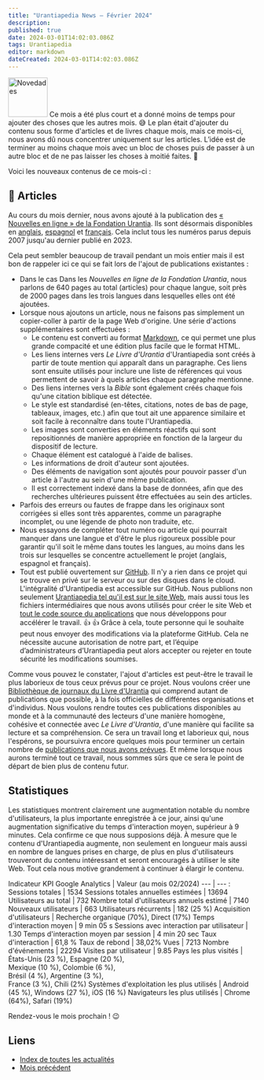 ```yaml
---
title: "Urantiapedia News — Février 2024"
description: 
published: true
date: 2024-03-01T14:02:03.086Z
tags: Urantiapedia
editor: markdown
dateCreated: 2024-03-01T14:02:03.086Z
---
```


<img src="/_assets/svg/icon-news.svg" alt="Novedades" style="width: 80px;"> Ce mois a été plus court et a donné moins de temps pour ajouter des choses que les autres mois. :sweat_smile: Le plan était d'ajouter du contenu sous forme d'articles et de livres chaque mois, mais ce mois-ci, nous avons dû nous concentrer uniquement sur les articles. L’idée est de terminer au moins chaque mois avec un bloc de choses puis de passer à un autre bloc et de ne pas laisser les choses à moitié faites. :construction: 

Voici les nouveaux contenus de ce mois-ci : 

## :page_with_curl: Articles 

Au cours du mois dernier, nous avons ajouté à la publication des [« Nouvelles en ligne » de la Fondation Urantia](https://www.urantia.org/news/2023-12). Ils sont désormais disponibles en [anglais](/en/index/articles_uf_news_online), [espagnol](/es/index/articles_uf_news_online) et [français](/fr/index/articles_uf_news_online). Cela inclut tous les numéros parus depuis 2007 jusqu'au dernier publié en 2023. 

Cela peut sembler beaucoup de travail pendant un mois entier mais il est bon de rappeler ici ce qui se fait lors de l'ajout de publications existantes : 
- Dans le cas Dans les _Nouvelles en ligne de la Fondation Urantia_, nous parlons de 640 pages au total (articles) pour chaque langue, soit près de 2000 pages dans les trois langues dans lesquelles elles ont été ajoutées. 
- Lorsque nous ajoutons un article, nous ne faisons pas simplement un copier-coller à partir de la page Web d'origine. Une série d'actions supplémentaires sont effectuées : 
  - Le contenu est converti au format [Markdown](/fr/help/markdown), ce qui permet une plus grande compacité et une édition plus facile que le format HTML. 
  - Les liens internes vers _Le Livre d'Urantia_ d'Urantiapedia sont créés à partir de toute mention qui apparaît dans un paragraphe. Ces liens sont ensuite utilisés pour inclure une liste de références qui vous permettent de savoir à quels articles chaque paragraphe mentionne. 
  - Des liens internes vers la _Bible_ sont également créés chaque fois qu'une citation biblique est détectée. 
  - Le style est standardisé (en-têtes, citations, notes de bas de page, tableaux, images, etc.) afin que tout ait une apparence similaire et soit facile à reconnaître dans toute l'Urantiapedia. 
  - Les images sont converties en éléments réactifs qui sont repositionnés de manière appropriée en fonction de la largeur du dispositif de lecture. 
  - Chaque élément est catalogué à l'aide de balises. 
  - Les informations de droit d'auteur sont ajoutées. 
  - Des éléments de navigation sont ajoutés pour pouvoir passer d'un article à l'autre au sein d'une même publication.
  - Il est correctement indexé dans la base de données, afin que des recherches ultérieures puissent être effectuées au sein des articles. 
- Parfois des erreurs ou fautes de frappe dans les originaux sont corrigées si elles sont très apparentes, comme un paragraphe incomplet, ou une légende de photo non traduite, etc. 
- Nous essayons de compléter tout numéro ou article qui pourrait manquer dans une langue et d'être le plus rigoureux possible pour garantir qu'il soit le même dans toutes les langues, au moins dans les trois sur lesquelles se concentre actuellement le projet (anglais, espagnol et français).
- Tout est publié ouvertement sur [GitHub](https://github.com/JanHerca/urantiapedia-backup). Il n'y a rien dans ce projet qui se trouve en privé sur le serveur ou sur des disques dans le cloud. L'intégralité d'Urantipedia est accessible sur GitHub. Nous publions non seulement [Urantiapedia tel qu'il est sur le site Web](https://github.com/JanHerca/urantiapedia-backup), mais aussi tous les fichiers intermédiaires que nous avons utilisés pour créer le site Web et [tout le code source du applications](https://github.com/JanHerca/urantiapedia) que nous développons pour accélérer le travail. :+1: :+1: Grâce à cela, toute personne qui le souhaite peut nous envoyer des modifications via la plateforme GitHub. Cela ne nécessite aucune autorisation de notre part, et l’équipe d’administrateurs d’Urantiapedia peut alors accepter ou rejeter en toute sécurité les modifications soumises. 

Comme vous pouvez le constater, l'ajout d'articles est peut-être le travail le plus laborieux de tous ceux prévus pour ce projet. Nous voulons créer une [Bibliothèque de journaux du Livre d'Urantia](/fr/index/articles) qui comprend autant de publications que possible, à la fois officielles de différentes organisations et d'individus. Nous voulons rendre toutes ces publications disponibles au monde et à la communauté des lecteurs d'une manière homogène, cohésive et connectée avec _Le Livre d'Urantia_, d'une manière qui facilite sa lecture et sa compréhension. Ce sera un travail long et laborieux qui, nous l'espérons, se poursuivra encore quelques mois pour terminer un certain nombre de [publications que nous avons prévues](/fr/help/status#progression-d%C3%A9taill%C3%A9e-des-articles). Et même lorsque nous aurons terminé tout ce travail, nous sommes sûrs que ce sera le point de départ de bien plus de contenu futur. 

## Statistiques 

Les statistiques montrent clairement une augmentation notable du nombre d'utilisateurs, la plus importante enregistrée à ce jour, ainsi qu'une augmentation significative du temps d'interaction moyen, supérieur à 9 minutes. Cela confirme ce que nous supposions déjà. À mesure que le contenu d'Urantiapedia augmente, non seulement en longueur mais aussi en nombre de langues prises en charge, de plus en plus d'utilisateurs trouveront du contenu intéressant et seront encouragés à utiliser le site Web. Tout cela nous motive grandement à continuer à élargir le contenu. 

Indicateur KPI Google Analytics | Valeur (au mois 02/2024)
--- | --- : 
Sessions totales | 1534
Sessions totales annuelles estimées | 13694 
Utilisateurs au total | 732 
Nombre total d'utilisateurs annuels estimé | 7140 
Nouveaux utilisateurs | 663 
Utilisateurs récurrents | 182 (25 %) 
Acquisition d'utilisateurs | Recherche organique (70%), Direct (17%) 
Temps d'interaction moyen | 9 min 05 s 
Sessions avec interaction par utilisateur | 1.30 
Temps d'interaction moyen par session | 4 min 20 sec 
Taux d'interaction | 61,8 % 
Taux de rebond | 38,02% 
Vues | 7213 
Nombre d'événements | 22294 
Visites par utilisateur | 9.85 
Pays les plus visités | États-Unis (23 %), Espagne (20 %), <br>Mexique (10 %), Colombie (6 %), <br>Brésil (4 %), Argentine (3 %), <br>France (3 %), Chili (2%) 
Systèmes d'exploitation les plus utilisés | Android (45 %), Windows (27 %), iOS (16 %) 
Navigateurs les plus utilisés | Chrome (64%), Safari (19%) 

Rendez-vous le mois prochain ! :wink: 

## Liens 

- [Index de toutes les actualités](/fr/news) 
- [Mois précédent](/fr/news/2024/01)